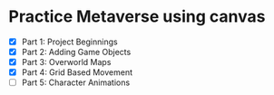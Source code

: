 # Practice Metaverse using canvas

- [x] Part 1: Project Beginnings
- [x] Part 2: Adding Game Objects
- [x] Part 3: Overworld Maps
- [x] Part 4: Grid Based Movement
- [ ] Part 5: Character Animations

